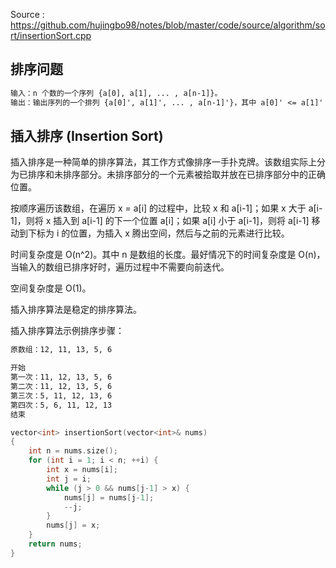 <!--
 * @Author : Hu Jingbo
 * @Date   : 2021-09-21
-->

Source : <https://github.com/hujingbo98/notes/blob/master/code/source/algorithm/sort/insertionSort.cpp>

## 排序问题

```txt
输入：n 个数的一个序列 {a[0], a[1], ... , a[n-1]}。
输出：输出序列的一个排列 {a[0]', a[1]', ... , a[n-1]'}，其中 a[0]' <= a[1]' <= ... <= a[n-1]'。
```

## 插入排序 (Insertion Sort)

插入排序是一种简单的排序算法，其工作方式像排序一手扑克牌。该数组实际上分为已排序和未排序部分。未排序部分的一个元素被拾取并放在已排序部分中的正确位置。

按顺序遍历该数组，在遍历 x = a[i] 的过程中，比较 x 和 a[i-1]；如果 x 大于 a[i-1]，则将 x 插入到 a[i-1] 的下一个位置 a[i]；如果 a[i] 小于 a[i-1]，则将 a[i-1] 移动到下标为 i 的位置，为插入 x 腾出空间，然后与之前的元素进行比较。

时间复杂度是 O(n^2)。其中 n 是数组的长度。最好情况下的时间复杂度是 O(n)，当输入的数组已排序好时，遍历过程中不需要向前迭代。

空间复杂度是 O(1)。

插入排序算法是稳定的排序算法。

插入排序算法示例排序步骤：

```txt
原数组：12, 11, 13, 5, 6

开始
第一次：11, 12, 13, 5, 6
第二次：11, 12, 13, 5, 6
第三次：5, 11, 12, 13, 6
第四次：5, 6, 11, 12, 13
结束
```

```c++
vector<int> insertionSort(vector<int>& nums)
{
    int n = nums.size();
    for (int i = 1; i < n; ++i) {
        int x = nums[i];
        int j = i;
        while (j > 0 && nums[j-1] > x) {
            nums[j] = nums[j-1];
            --j;
        }
        nums[j] = x;
    }
    return nums;
}
```
